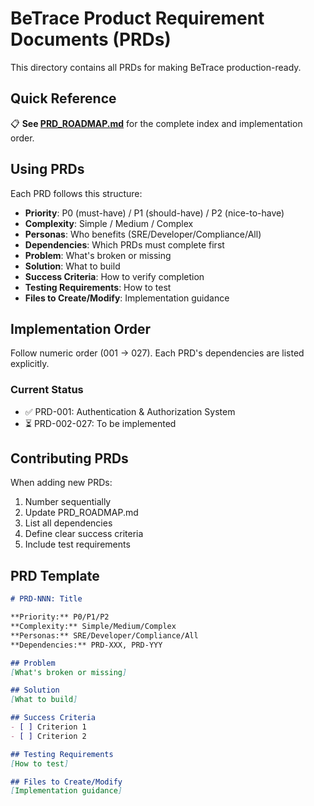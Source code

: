 # BeTrace Product Requirement Documents (PRDs)

This directory contains all PRDs for making BeTrace production-ready.

## Quick Reference

📋 **See [PRD_ROADMAP.md](PRD_ROADMAP.md)** for the complete index and implementation order.

## Using PRDs

Each PRD follows this structure:
- **Priority**: P0 (must-have) / P1 (should-have) / P2 (nice-to-have)
- **Complexity**: Simple / Medium / Complex  
- **Personas**: Who benefits (SRE/Developer/Compliance/All)
- **Dependencies**: Which PRDs must complete first
- **Problem**: What's broken or missing
- **Solution**: What to build
- **Success Criteria**: How to verify completion
- **Testing Requirements**: How to test
- **Files to Create/Modify**: Implementation guidance

## Implementation Order

Follow numeric order (001 → 027). Each PRD's dependencies are listed explicitly.

### Current Status

- ✅ PRD-001: Authentication & Authorization System
- ⏳ PRD-002-027: To be implemented

## Contributing PRDs

When adding new PRDs:
1. Number sequentially
2. Update PRD_ROADMAP.md
3. List all dependencies
4. Define clear success criteria
5. Include test requirements

## PRD Template

```markdown
# PRD-NNN: Title

**Priority:** P0/P1/P2
**Complexity:** Simple/Medium/Complex
**Personas:** SRE/Developer/Compliance/All
**Dependencies:** PRD-XXX, PRD-YYY

## Problem
[What's broken or missing]

## Solution
[What to build]

## Success Criteria
- [ ] Criterion 1
- [ ] Criterion 2

## Testing Requirements
[How to test]

## Files to Create/Modify
[Implementation guidance]
```
